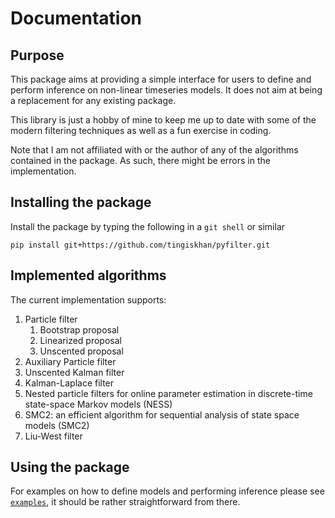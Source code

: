 # Documentation

## Purpose
This package aims at providing a simple interface for users to define and perform inference on non-linear timeseries
models. It does not aim at being a replacement for any existing package.

This library is just a hobby of mine to keep me up to date with some of the modern filtering techniques as well as a
fun exercise in coding.

Note that I am not affiliated with or the author of any of the algorithms contained in the package. As such, there
might be errors in the implementation.

## Installing the package
Install the package by typing the following in a `git shell` or similar
```
pip install git+https://github.com/tingiskhan/pyfilter.git
```

## Implemented algorithms
The current implementation supports:
1. Particle filter
    1. Bootstrap proposal
    2. Linearized proposal
    3. Unscented proposal
2. Auxiliary Particle filter
3. Unscented Kalman filter
4. Kalman-Laplace filter
5. Nested particle filters for online parameter estimation in discrete-time state-space Markov models (NESS)
6. SMC2: an efficient algorithm for sequential analysis of state space models (SMC2)
7. Liu-West filter

## Using the package
For examples on how to define models and performing inference please see
[`examples`](https://github.com/tingiskhan/pyfilter/tree/master/examples), it should be rather straightforward from there.


